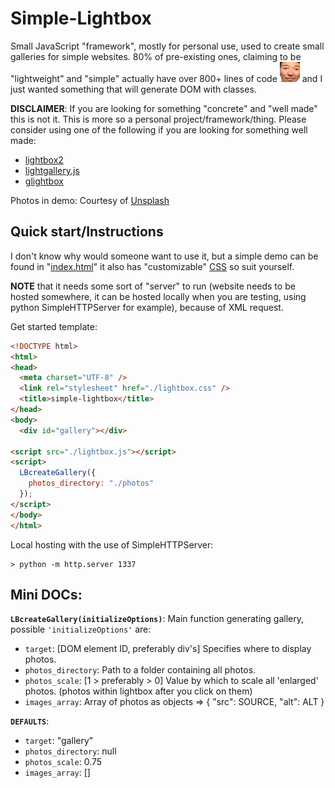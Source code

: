 # Simple-Lightbox

Small JavaScript "framework", mostly for personal use, used to create small galleries for simple websites. 80% of pre-existing ones, claiming to be "lightweight" and "simple" actually have over 800+ lines of code ![PogO](./photos/PogO.png) and I just wanted something that will generate DOM with classes.

**DISCLAIMER**: If you are looking for something "concrete" and "well made" this is not it. This is more so a personal project/framework/thing. Please consider using one of the following if you are looking for something well made:

- [lightbox2](https://github.com/lokesh/lightbox2)
- [lightgallery.js](https://github.com/sachinchoolur/lightgallery.js/)
- [glightbox](https://github.com/biati-digital/glightbox)

Photos in demo: Courtesy of [Unsplash](https://unsplash.com/)

## Quick start/Instructions

I don't know why would someone want to use it, but a simple demo can be found in "[index.html](https://github.com/Zermil/simple-lightbox/blob/master/index.html)" it also has "customizable" [CSS](https://github.com/Zermil/simple-lightbox/blob/master/lightbox.css) so suit yourself. 

**NOTE** that it needs some sort of "server" to run (website needs to be hosted somewhere, it can be hosted locally when you are testing, using python SimpleHTTPServer for example), because of XML request.

Get started template:

```html
<!DOCTYPE html>
<html>
<head>
  <meta charset="UTF-8" />
  <link rel="stylesheet" href="./lightbox.css" />
  <title>simple-lightbox</title>
</head>
<body>
  <div id="gallery"></div>

<script src="./lightbox.js"></script>
<script>
  LBcreateGallery({
    photos_directory: "./photos"
  });
</script>
</body>
</html>
```

Local hosting with the use of SimpleHTTPServer:

```console
> python -m http.server 1337
```

## Mini DOCs:

**`LBcreateGallery(initializeOptions)`**: Main function generating gallery, possible `'initializeOptions'` are:
- `target`: [DOM element ID, preferably div's] Specifies where to display photos.
- `photos_directory`: Path to a folder containing all photos.
- `photos_scale`: [1 > preferably > 0] Value by which to scale all 'enlarged' photos. (photos within lightbox after you click on them)
- `images_array`: Array of photos as objects => { "src": SOURCE, "alt": ALT }

**`DEFAULTS`**:
- `target`: "gallery"
- `photos_directory`: null
- `photos_scale`: 0.75
- `images_array`: []